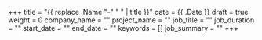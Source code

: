 +++
title = "{{ replace .Name "-" " " | title }}"
date = {{ .Date }}
draft = true
weight = 0
company_name = ""
project_name = ""
job_title = ""
job_duration = ""
start_date = ""
end_date = ""
keywords = []
job_summary = ""
+++
